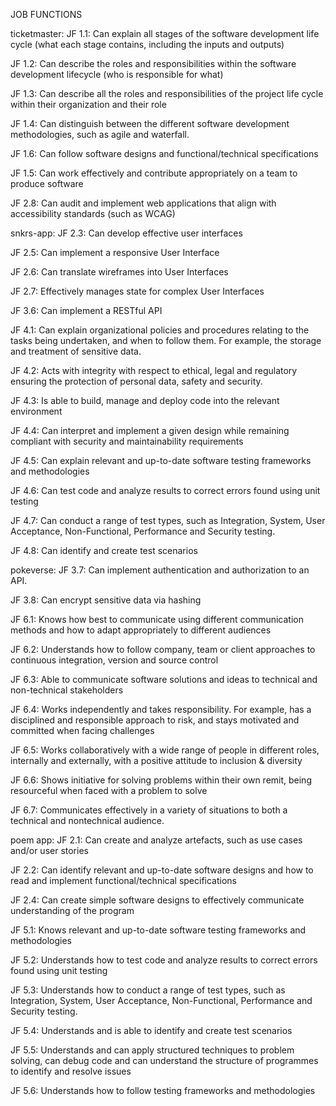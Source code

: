 JOB FUNCTIONS

ticketmaster:
JF 1.1: Can explain all stages of the software development life cycle (what each stage contains, including the inputs and outputs)

JF 1.2: Can describe the roles and responsibilities within the software development lifecycle (who is responsible for what)

JF 1.3: Can describe all the roles and responsibilities of the project life cycle within their organization and their role

JF 1.4: Can distinguish between the different software development methodologies, such as agile and waterfall.

JF 1.6: Can follow software designs and functional/technical specifications

JF 1.5: Can work effectively and contribute appropriately on a team to produce software

JF 2.8: Can audit and implement web applications that align with accessibility standards (such as WCAG)



snkrs-app:
JF 2.3: Can develop effective user interfaces

JF 2.5: Can implement a responsive User Interface

JF 2.6: Can translate wireframes into User Interfaces

JF 2.7: Effectively manages state for complex User Interfaces

JF 3.6: Can implement a RESTful API

JF 4.1: Can explain organizational policies and procedures relating to the tasks being undertaken, and when to follow them. For example, the storage and treatment of sensitive data.

JF 4.2: Acts with integrity with respect to ethical, legal and regulatory ensuring the protection of personal data, safety and security.

JF 4.3: Is able to build, manage and deploy code into the relevant environment

JF 4.4: Can interpret and implement a given design while remaining compliant with security and maintainability requirements

JF 4.5: Can explain relevant and up-to-date software testing frameworks and methodologies

JF 4.6: Can test code and analyze results to correct errors found using unit testing

JF 4.7: Can conduct a range of test types, such as Integration, System, User Acceptance, Non-Functional, Performance and Security testing.

JF 4.8: Can identify and create test scenarios




pokeverse:
JF 3.7: Can implement authentication and authorization to an API.

JF 3.8: 
Can encrypt sensitive data via hashing

JF 6.1: Knows how best to communicate using different communication methods and how to adapt appropriately to different audiences

JF 6.2: Understands how to follow company, team or client approaches to continuous integration, version and source control

JF 6.3: Able to communicate software solutions and ideas to technical and non-technical stakeholders

JF 6.4: Works independently and takes responsibility. For example, has a disciplined and responsible approach to risk, and stays motivated and committed when facing challenges

JF 6.5: Works collaboratively with a wide range of people in different roles, internally and externally, with a positive attitude to inclusion & diversity

JF 6.6: Shows initiative for solving problems within their own remit, being resourceful when faced with a problem to solve

JF 6.7: Communicates effectively in a variety of situations to both a technical and nontechnical audience.


poem app:
JF 2.1: Can create and analyze artefacts, such as use cases and/or user stories

JF 2.2: Can identify relevant and up-to-date software designs and how to read and implement functional/technical specifications

JF 2.4: Can create simple software designs to effectively communicate understanding of the program

JF 5.1: Knows relevant and up-to-date software testing frameworks and methodologies

JF 5.2: Understands how to test code and analyze results to correct errors found using unit testing

JF 5.3: Understands how to conduct a range of test types, such as Integration, System, User Acceptance, Non-Functional, Performance and Security testing.

JF 5.4: Understands and is able to identify and create test scenarios

JF 5.5: Understands and can apply structured techniques to problem solving, can debug code and can understand the structure of programmes to identify and resolve issues

JF 5.6: Understands how to follow testing frameworks and methodologies